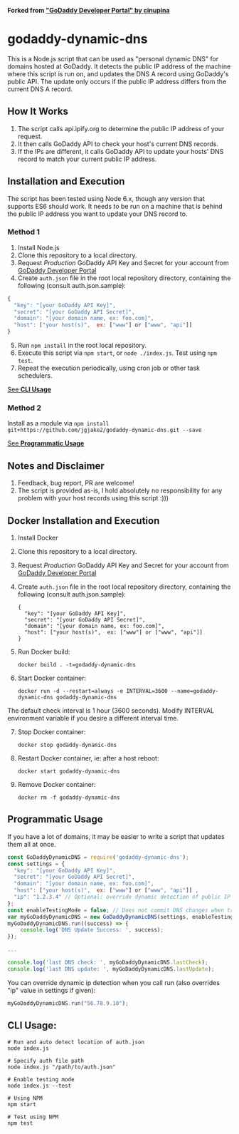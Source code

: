 **Forked from ["GoDaddy Developer Portal" by cinupina](https://github.com/cinupina/godaddy-dynamic-dns)**

# godaddy-dynamic-dns
This is a Node.js script that can be used as "personal dynamic DNS" for domains hosted at GoDaddy.
It detects the public IP address of the machine where this script is run on, and updates the DNS A record using GoDaddy's public API.
The update only occurs if the public IP address differs from the current DNS A record.

## How It Works
1. The script calls api.ipify.org to determine the public IP address of your request.
2. It then calls GoDaddy API to check your host's current DNS records.
3. If the IPs are different, it calls GoDaddy API to update your hosts' DNS record to match your current public IP address.

## Installation and Execution
The script has been tested using Node 6.x, though any version that supports ES6 should work. It needs to be run on a machine that is behind the public IP address you want to update your DNS record to.

### Method 1
1. Install Node.js
2. Clone this repository to a local directory.
3. Request _Production_ GoDaddy API Key and Secret for your account from [GoDaddy Developer Portal](https://developer.godaddy.com/keys/)
4. Create `auth.json` file in the root local repository directory, containing the following (consult auth.json.sample):

```javascript
{
  "key": "[your GoDaddy API Key]",
  "secret": "[your GoDaddy API Secret]",
  "domain": "[your domain name, ex: foo.com]",
  "host": ["your host(s)",  ex: ["www"] or ["www", "api"]] 
}
```
    
5. Run `npm install` in the root local repository.
6. Execute this script via `npm start`, or `node ./index.js`. Test using `npm test`.
7. Repeat the execution periodically, using cron job or other task schedulers.

[See **CLI Usage**](#user-content-cli-usage)

### Method 2
Install as a module via `npm install git+https://github.com/jgjake2/godaddy-dynamic-dns.git --save`

[See **Programmatic Usage**](#user-content-programmatic-usage)

## Notes and Disclaimer
1. Feedback, bug report, PR are welcome!
2. The script is provided as-is, I hold absolutely no responsibility for any problem with your host records using this script :)))

## Docker Installation and Execution

1. Install Docker
2. Clone this repository to a local directory.
3. Request _Production_ GoDaddy API Key and Secret for your account from [GoDaddy Developer Portal](https://developer.godaddy.com/keys/)
4. Create `auth.json` file in the root local repository directory, containing the following (consult auth.json.sample):

    ```
    {
      "key": "[your GoDaddy API Key]",
      "secret": "[your GoDaddy API Secret]",
      "domain": "[your domain name, ex: foo.com]",
      "host": ["your host(s)",  ex: ["www"] or ["www", "api"]]
    }
    ```
5. Run Docker build:

    ```
    docker build . -t=godaddy-dynamic-dns
    ```

6. Start Docker container:

    ```
    docker run -d --restart=always -e INTERVAL=3600 --name=godaddy-dynamic-dns godaddy-dynamic-dns
    ```

The default check interval is 1 hour (3600 seconds).  Modify INTERVAL environment variable if you desire a different interval time.

7. Stop Docker container:

   ```
   docker stop godaddy-dynamic-dns
   ```
8. Restart Docker container, ie: after a host reboot:

   ```
   docker start godaddy-dynamic-dns
   ```

9. Remove Docker container:

   ```
   docker rm -f godaddy-dynamic-dns
   ```

## Programmatic Usage
If you have a lot of domains, it may be easier to write a script that updates them all at once.

```javascript
const GoDaddyDynamicDNS = require('godaddy-dynamic-dns');
const settings = {
  "key": "[your GoDaddy API Key]",
  "secret": "[your GoDaddy API Secret]",
  "domain": "[your domain name, ex: foo.com]",
  "host": ["your host(s)",  ex: ["www"] or ["www", "api"]] ,
  "ip": "1.2.3.4" // Optional: override dynamic detection of public IP address
};
const enableTestingMode = false; // Does not commit DNS changes when true
var myGoDaddyDynamicDNS = new GoDaddyDynamicDNS(settings, enableTestingMode);
myGoDaddyDynamicDNS.run((success) => {
    console.log('DNS Update Success: ', success);
});

...

console.log('last DNS check: ', myGoDaddyDynamicDNS.lastCheck);
console.log('last DNS update: ', myGoDaddyDynamicDNS.lastUpdate);
```
	
You can override dynamic ip detection when you call run (also overrides "ip" value in settings if given):

```javascript
myGoDaddyDynamicDNS.run("56.78.9.10");
```
	
## CLI Usage:
```
# Run and auto detect location of auth.json
node index.js

# Specify auth file path
node index.js "/path/to/auth.json"

# Enable testing mode
node index.js --test

# Using NPM
npm start

# Test using NPM
npm test
```